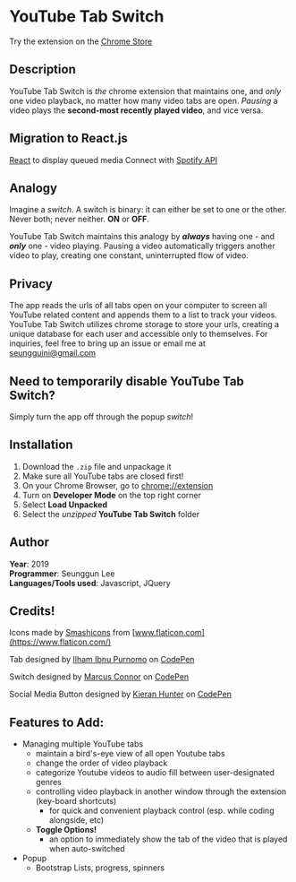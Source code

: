 # YouTube Tab Switch

Try the extension on the [Chrome Store](https://chrome.google.com/webstore/detail/youtube-tab-switch/ffbfmnpnnpioeahopelpofkgdnoglkom?hl=en)

## Description
YouTube Tab Switch is _the_ chrome extension that maintains one, and _only_ one video playback, no matter how many video tabs are open. _Pausing_ a video plays the **second-most recently played video**, and vice versa.

## Migration to React.js
[React](https://reactjs.org/) to display queued media
Connect with [Spotify API](https://developer.spotify.com/documentation/web-playback-sdk/)

## Analogy

Imagine a _switch_. A switch is binary: it can either be set to one or the other. Never both; never neither. **ON** or **OFF**.

YouTube Tab Switch maintains this analogy by **_always_** having one - and **_only_** one - video playing. Pausing a video automatically triggers another video to play, creating one constant, uninterrupted flow of video.

## Privacy

The app reads the urls of all tabs open on your computer to screen all YouTube related content and appends them to a list to track your videos. YouTube Tab Switch utilizes chrome storage to store your urls, creating a unique database for each user and accessible only to themselves. For inquiries, feel free to bring up an issue or email me at seungguini@gmail.com

## Need to temporarily disable YouTube Tab Switch?
Simply turn the app off through the popup _switch_!

## Installation
1. Download the `.zip` file and unpackage it
2. Make sure all YouTube tabs are closed first!
3. On your Chrome Browser, go to <chrome://extension>
4. Turn on **Developer Mode** on the top right corner
5. Select **Load Unpacked**
6. Select the _unzipped_ **YouTube Tab Switch** folder


## Author
**Year**: 2019  
**Programmer**: Seunggun Lee  
**Languages/Tools used**: Javascript, JQuery

## Credits!

Icons made by [Smashicons](https://www.flaticon.com/authors/smashicons) from [www.flaticon.com](https://www.flaticon.com/)

Tab designed by [Ilham Ibnu Purnomo](https://codepen.io/inupurnomo) on [CodePen](https://codepen.io/inupurnomo/pen/MWWRmQr?editors=0100#0)

Switch designed by [Marcus Connor](https://codepen.io/marcusconnor/) on [CodePen](https://codepen.io/marcusconnor/pen/QJNvMa)

Social Media Button designed by [Kieran Hunter](https://codepen.io/kieranfivestars) on [CodePen](https://codepen.io/kieranfivestars/pen/gbOWbM/)

## Features to Add:
- Managing multiple YouTube tabs
  - maintain a bird's-eye view of all open Youtube tabs
  - change the order of video playback
  - categorize Youtube videos to audio fill between user-designated genres
  - controlling video playback in another window through the extension (key-board shortcuts)
    - for quick and convenient playback control (esp. while coding alongside, etc)
  - **Toggle Options!**
    - an option to immediately show the tab of the video that is played when auto-switched
- Popup
  - Bootstrap Lists, progress, spinners
